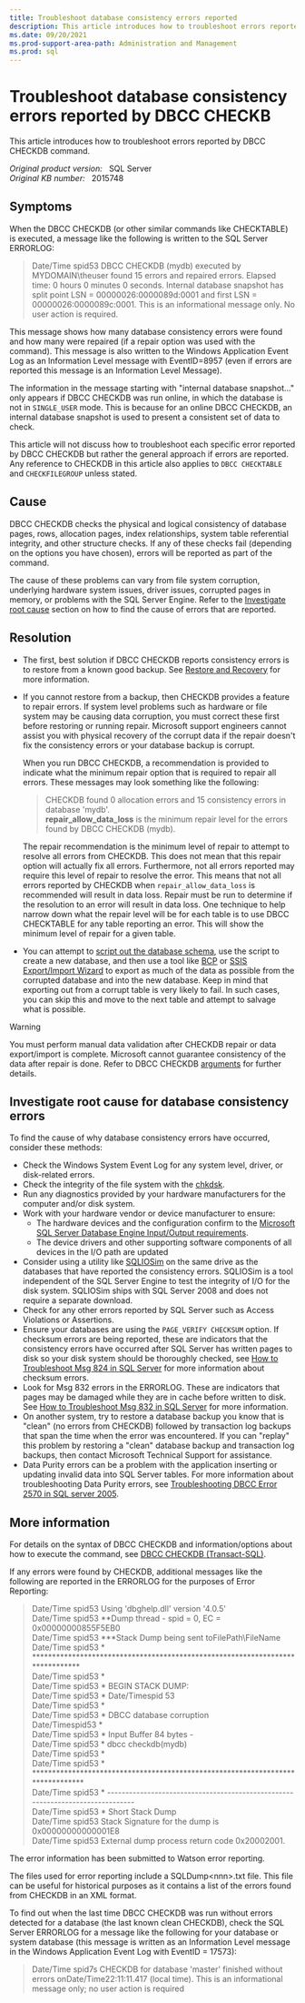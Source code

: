 ```yaml
---
title: Troubleshoot database consistency errors reported
description: This article introduces how to troubleshoot errors reported by DBCC CHECKDB command.
ms.date: 09/20/2021
ms.prod-support-area-path: Administration and Management
ms.prod: sql
---
```

# Troubleshoot database consistency errors reported by DBCC CHECKB

This article introduces how to troubleshoot errors reported by DBCC CHECKDB command.

_Original product version:_ &nbsp; SQL Server  
_Original KB number:_ &nbsp; 2015748

## Symptoms

When the DBCC CHECKDB (or other similar commands like CHECKTABLE) is executed, a message like the following is written to the SQL Server ERRORLOG:

> Date/Time spid53 DBCC CHECKDB (mydb) executed by MYDOMAIN\theuser found 15 errors and repaired errors. Elapsed time: 0 hours 0 minutes 0 seconds. Internal database snapshot has split point LSN = 00000026:0000089d:0001 and first LSN = 00000026:0000089c:0001. This is an informational message only. No user action is required.

This message shows how many database consistency errors were found and how many were repaired (if a repair option was used with the command). This message is also written to the Windows Application Event Log as an Information Level message with EventID=8957 (even if errors are reported this message is an Information Level Message).

The information in the message starting with "internal database snapshot..." only appears if DBCC CHECKDB was run online, in which the database is not in `SINGLE_USER` mode. This is because for an online DBCC CHECKDB, an internal database snapshot is used to present a consistent set of data to check.

This article will not discuss how to troubleshoot each specific error reported by DBCC CHECKDB but rather the general approach if errors are reported. Any reference to CHECKDB in this article also applies to `DBCC CHECKTABLE` and `CHECKFILEGROUP` unless stated.

## Cause

DBCC CHECKDB checks the physical and logical consistency of database pages, rows, allocation pages, index relationships, system table referential integrity, and other structure checks. If any of these checks fail (depending on the options you have chosen), errors will be reported as part of the command.

The cause of these problems can vary from file system corruption, underlying hardware system issues, driver issues, corrupted pages in memory, or problems with the SQL Server Engine. Refer to the [Investigate root cause](#investigate-root-cause-for-database-consistency-errors) section on how to find the cause of errors that are reported.

## Resolution

- The first, best solution if DBCC CHECKDB reports consistency errors is to restore from a known good backup.  See [Restore and Recovery](/sql/relational-databases/backup-restore/restore-and-recovery-overview-sql-server) for more information.
- If you cannot restore from a backup, then CHECKDB provides a feature to repair errors. If system level problems such as hardware or file system may be causing data corruption, you must correct these first before restoring or running repair. Microsoft support engineers cannot assist you with physical recovery of the corrupt data if the repair doesn't fix the consistency errors or your database backup is corrupt.


  When you run DBCC CHECKDB, a recommendation is provided to indicate what the minimum repair option that is required to repair all errors. These messages may look something like the following:

  > CHECKDB found 0 allocation errors and 15 consistency errors in database 'mydb'.  
 **repair_allow_data_loss** is the minimum repair level for the errors found by DBCC CHECKDB (mydb).

  The repair recommendation is the minimum level of repair to attempt to resolve all errors from CHECKDB. This does not mean that this repair option will actually fix all errors. Furthermore, not all errors reported may require this level of repair to resolve the error. This means that not all errors reported by CHECKDB when `repair_allow_data_loss` is recommended will result in data loss. Repair must be run to determine if the resolution to an error will result in data loss. One technique to help narrow down what the repair level will be for each table is to use DBCC CHECKTABLE for any table reporting an error. This will show the minimum level of repair for a given table.

- You can attempt to [script out the database schema](/sql/ssms/scripting/generate-scripts-sql-server-management-studio), use the script to create a new database, and then use a tool like [BCP](/sql/relational-databases/import-export/import-and-export-bulk-data-by-using-the-bcp-utility-sql-server) or [SSIS Export/Import Wizard](/sql/integration-services/import-export-data/import-and-export-data-with-the-sql-server-import-and-export-wizard) to export as much of the data as possible from the corrupted database and into the new database. Keep in mind that exporting out from a corrupt table is very likely to fail. In such cases, you can skip this and move to the next table and attempt to salvage what is possible.

> [!WARNING]
> You must perform manual data validation after CHECKDB repair or data export/import is complete. Microsoft cannot guarantee consistency of the data after repair is done. Refer to DBCC CHECKDB [arguments](/sql/t-sql/database-console-commands/dbcc-checkdb-transact-sql#arguments) for further details.

## Investigate root cause for database consistency errors

To find the cause of why database consistency errors have occurred, consider these methods:

- Check the Windows System Event Log for any system level, driver, or disk-related errors.
- Check the integrity of the file system with the [chkdsk](/windows-server/administration/windows-commands/chkdsk).
- Run any diagnostics provided by your hardware manufacturers for the computer and/or disk system.
- Work with your hardware vendor or device manufacturer to ensure:
  - The hardware devices and the configuration confirm to the [Microsoft SQL Server Database Engine Input/Output requirements](https://support.microsoft.com/help/967576).
  - The device drivers and other supporting software components of all devices in the I/O path are updated
- Consider using a utility like [SQLIOSim](https://support.microsoft.com/help/231619) on the same drive as the databases that have reported the consistency errors. SQLIOSim is a tool independent of the SQL Server Engine to test the integrity of I/O for the disk system. SQLIOSim ships with SQL Server 2008 and does not require a separate download.
- Check for any other errors reported by SQL Server such as Access Violations or Assertions.
- Ensure your databases are using the `PAGE_VERIFY CHECKSUM` option. If checksum errors are being reported, these are indicators that the consistency errors have occurred after SQL Server has written pages to disk so your disk system should be thoroughly checked, see [How to Troubleshoot Msg 824 in SQL Server](/sql/relational-databases/errors-events/mssqlserver-824-database-engine-error) for more information about checksum errors.
- Look for Msg 832 errors in the ERRORLOG. These are indicators that pages may be damaged while they are in cache before written to disk. See [How to Troubleshoot Msg 832 in SQL Server](/sql/relational-databases/errors-events/mssqlserver-832-database-engine-error) for more information.
- On another system, try to restore a database backup you know that is "clean" (no errors from CHECKDB) followed by transaction log backups that span the time when the error was encountered. If you can "replay" this problem by restoring a "clean" database backup and transaction log backups, then contact Microsoft Technical Support for assistance.
- Data Purity errors can be a problem with the application inserting or updating invalid data into SQL Server tables. For more information about troubleshooting Data Purity errors, see [Troubleshooting DBCC Error 2570 in SQL server 2005](/sql/relational-databases/errors-events/mssqlserver-2570-database-engine-error).

## More information

For details on the syntax of DBCC CHECKDB and information/options about how to execute the command, see [DBCC CHECKDB (Transact-SQL)](/sql/t-sql/database-console-commands/dbcc-checkdb-transact-sql).

If any errors were found by CHECKDB, additional messages like the following are reported in the ERRORLOG for the purposes of Error Reporting:

> Date/Time spid53      Using 'dbghelp.dll' version '4.0.5'  
Date/Time spid53      **Dump thread - spid = 0, EC = 0x00000000855F5EB0  
Date/Time spid53      ***Stack Dump being sent toFilePath\FileName  
Date/Time spid53      * ******************************************************************************  
Date/Time spid53      *  
Date/Time spid53      * BEGIN STACK DUMP:  
Date/Time spid53      *  Date/Timespid 53  
Date/Time spid53      *  
Date/Time spid53      * DBCC database corruption  
Date/Timespid53       *  
Date/Time spid53      * Input Buffer 84 bytes -  
Date/Time spid53      *             dbcc checkdb(mydb)  
Date/Time spid53      *  
Date/Time spid53      * *******************************************************************************  
Date/Time spid53      *   -------------------------------------------------------------------------------  
Date/Time spid53      * Short Stack Dump  
Date/Time spid53      Stack Signature for the dump is 0x00000000000001E8  
Date/Time spid53      External dump process return code 0x20002001.  

The error information has been submitted to Watson error reporting.

The files used for error reporting include a SQLDump\<nnn>.txt file. This file can be useful for historical purposes as it contains a list of the errors found from CHECKDB in an XML format.

To find out when the last time DBCC CHECKDB was run without errors detected for a database (the last known clean CHECKDB), check the SQL Server ERRORLOG for a message like the following for your database or system database (this message is written as an Information Level message in the Windows Application Event Log with EventID = 17573):

> Date/Time spid7s      CHECKDB for database 'master' finished without errors onDate/Time22:11:11.417 (local time). This is an informational message only; no user action is required
